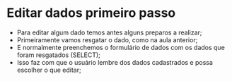 # Editar dados primeiro passo

- Para editar algum dado temos antes alguns preparos a realizar;
- Primeiramente vamos resgatar o dado, como na aula anterior;
- E normalmente preenchemos o formulário de dados com os dados que
foram resgatados (SELECT);
- Isso faz com que o usuário lembre dos dados cadastrados e possa
escolher o que editar;
